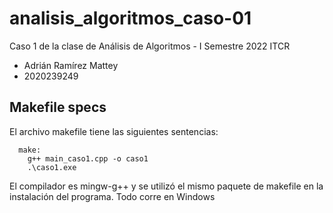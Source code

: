 # analisis_algoritmos_caso-01
Caso 1 de la clase de Análisis de Algoritmos - I Semestre 2022 ITCR
* Adrián Ramírez Mattey
* 2020239249

## Makefile specs
El archivo makefile tiene las siguientes sentencias:
```make
  make:
	g++ main_caso1.cpp -o caso1
	.\caso1.exe
```
El compilador es mingw-g++ y se utilizó el mismo paquete de makefile en la instalación del programa. Todo corre en Windows
